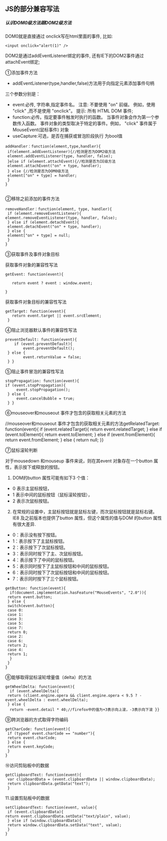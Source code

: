 ## JS的部分兼容写法
##### 认识DOM0级方法跟DOM2级方法
DOM0就是直接通过 onclick写在html里面的事件, 比如:
```
<input onclick="alert(1)" />
```
 DOM2是通过addEventListener绑定的事件, 还有IE下的DOM2事件通过attachEvent绑定;


①添加事件方法
* addEventListener(type,handler,false)方法用于向指定元素添加事件句柄 

 三个参数分别是：

  * event:必传,
字符串,指定事件名。
注意: 不要使用 "on" 前缀。 例如，使用 "click" ,而不是使用 "onclick"。
提示: 所有 HTML DOM 事件; 
  * function:必传。指定要事件触发时执行的函数。 当事件对象会作为第一个参数传入函数。 事件对象的类型取决于特定的事件。例如， "click" 事件属于 MouseEvent(鼠标事件) 对象 
  * useCapture:可选，是否在捕获或冒泡阶段执行 为bool值

```
addHandler：function(element,type,handler){
 if(element.addEventListener){//检测是否为DOM2级方法
 element.addEventListener(type, handler, false);
 }else if (element.attachEvent){//检测是否为IE级方法
 element.attachEvent("on" + type, handler);
 } else {//检测是否为DOM0级方法
 element["on" + type] = handler;
 }
}


```
②移除之前添加的事件方法
```
removeHandler：function(element, type, handler){ 
 if (element.removeEventListener){     element.removeEventListener(type, handler, false);
 } else if (element.detachEvent){
 element.detachEvent("on" + type, handler);
 } else {
 element["on" + type] = null;
 }
}
```
③获取事件及事件对象目标

 获取事件对象的兼容性写法
```
getEvent: function(event){

   return event ? event : window.event;

}

```
获取事件对象目标的兼容性写法
```
getTarget: function(event){
   return event.target || event.srcElement;
 }

```

④阻止浏览器默认事件的兼容性写法
```
preventDefault: function(event){ 
    if (event.preventDefault){ 
        event.preventDefault();
 } else { 
        event.returnValue = false;
 } }

```



⑤阻止事件冒泡的兼容性写法
```
stopPropagation: function(event){ 
if (event.stopPropagation){ 
     event.stopPropagation();
 } else { 
     event.cancelBubble = true;
 } }

```
⑥mouseover和mouseout 事件才包含的获取相关元素的方法

//mouseover和mouseout 事件才包含的获取相关元素的方法getRelatedTarget: function(event){ if (event.relatedTarget){ return event.relatedTarget; } else if (event.toElement){ return event.toElement; } else if (event.fromElement){ return event.fromElement; } else { return null; }}

⑦鼠标滚轮判断

对于mousedown 和mouseup 事件来说，则在其event 对象存在一个button 属性，表示按下或释放的按钮。

1. DOM的button 属性可能有如下3 个值：
  * 0 表示主鼠标按钮，
  * 1 表示中间的鼠标按钮（鼠标滚轮按钮），
  * 2 表示次鼠标按钮。

2. 在常规的设置中，主鼠标按钮就是鼠标左键，而次鼠标按钮就是鼠标右键。IE8 及之前版本也提供了button 属性，但这个属性的值与DOM 的button 属性有很大差异.
  * 0：表示没有按下按钮。
  * 1：表示按下了主鼠标按钮。
  * 2：表示按下了次鼠标按钮。
  * 3：表示同时按下了主、次鼠标按钮。
  * 4：表示按下了中间的鼠标按钮。
  * 5：表示同时按下了主鼠标按钮和中间的鼠标按钮。
  * 6：表示同时按下了次鼠标按钮和中间的鼠标按钮。
  * 7：表示同时按下了三个鼠标按钮。
```
getButton: function(event){
  if(document.implementation.hasFeature("MouseEvents", "2.0")){
 return event.button;
 } else {
 switch(event.button){
 case 0: 
 case 1: 
 case 3: 
 case 5:
 case 7:
 return 0;
 case 2:
 case 6:
 return 2;
 case 4:
 return 1;
  }
 }
}
```

⑧能够取得鼠标滚轮增量值（delta）的方法
```
getWheelDelta: function(event){
  if (event.wheelDelta){
 return (client.engine.opera && client.engine.opera < 9.5 ? -  event.wheelDelta : event.wheelDelta);
 } else {
  return -event.detail * 40;//firefox中的值为+3表示向上滚，-3表示向下滚 }}

```


⑨跨浏览器的方式取得字符编码
```
getCharCode: function(event){
 if (typeof event.charCode == "number"){
 return event.charCode;
 } else {
 return event.keyCode;
 }
}

```


⑩访问剪贴板中的数据
```
getClipboardText: function(event){
 var clipboardData = (event.clipboardData || window.clipboardData);
 return clipboardData.getData("text");
 }

```


11.设置剪贴板中的数据
```
setClipboardText: function(event, value){
 if (event.clipboardData){ 
return event.clipboardData.setData("text/plain", value);
 } else if (window.clipboardData){
 return window.clipboardData.setData("text", value);
 }
}

```

